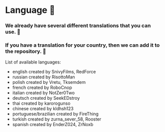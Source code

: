 # Language :rocket:
### We already have several different translations that you can use. :moyai:
### If you have a translation for your country, then we can add it to the repository. :monocle_face:

List of available languages:
- english created by SnivyFilms, RedForce
- russian created by RisottoMan
- polish created by Vretu, Tksemdem
- french created by RoboCnop
- italian created by NotZer0Two
- deutsch created by SeekEDstroy
- thai created by karorogunso
- chinese created by kldhsh123
- portuguese/brazilian created by FireThing
- turkish created by zurna_sever_58, Rooster
- spanish created by EnderZ024, ZrNoxb